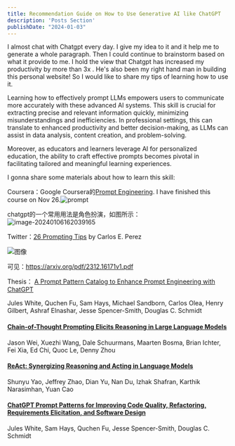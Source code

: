 ```yaml
---
title: Recommendation Guide on How to Use Generative AI like ChatGPT
description: 'Posts Section'
publishDate: "2024-01-03"
---
```


I almost chat with Chatgpt every day. I give my idea to it and it help me to generate a whole paragraph. Then I could continue to brainstorm based on what it provide to me. I hold the view that Chatgpt has increased my productivity by more than 3x . He's also been my right hand man in building this personal website! So I would like to share my tips of learning how to use it.

Learning how to effectively prompt LLMs empowers users to communicate more accurately with these advanced AI systems. This skill is crucial for extracting precise and relevant information quickly, minimizing misunderstandings and inefficiencies. In professional settings, this can translate to enhanced productivity and better decision-making, as LLMs can assist in data analysis, content creation, and problem-solving.

Moreover, as educators and learners leverage AI for personalized education, the ability to craft effective prompts becomes pivotal in facilitating tailored and meaningful learning experiences.

I gonna share some materials about how to learn this skill:

Coursera：Google Coursera的[Prompt Engineering](https://www.coursera.org/learn/prompt-engineering/). I have finished this course on Nov 26.![prompt](https://typora-1323668464.cos.ap-hongkong.myqcloud.com/typora/prompt.png?imageSlim)



chatgpt的一个常用用法是角色扮演，如图所示：
![image-20240106162039165](https://typora-1323668464.cos.ap-hongkong.myqcloud.com/typora/image-20240106162039165.png?imageSlim)

Twitter：[26 Prompting Tips](https://twitter.com/IntuitMachine/status/1740096923220984205) by Carlos E. Perez

![图像](https://typora-1323668464.cos.ap-hongkong.myqcloud.com/typora/GDS__bdasAAHiLT.jpeg?imageSlim)

可见：https://arxiv.org/pdf/2312.16171v1.pdf

Thesis：
[A Prompt Pattern Catalog to Enhance Prompt Engineering with ChatGPT](https://arxiv.org/abs/2302.11382)

Jules White, Quchen Fu, Sam Hays, Michael Sandborn, Carlos Olea, Henry Gilbert, Ashraf Elnashar, Jesse Spencer-Smith, Douglas C. Schmidt

#### [Chain-of-Thought Prompting Elicits Reasoning in Large Language Models](https://arxiv.org/abs/2201.11903)

Jason Wei, Xuezhi Wang, Dale Schuurmans, Maarten Bosma, Brian Ichter, Fei Xia, Ed Chi, Quoc Le, Denny Zhou

#### [ReAct: Synergizing Reasoning and Acting in Language Models](https://arxiv.org/abs/2210.03629)

Shunyu Yao, Jeffrey Zhao, Dian Yu, Nan Du, Izhak Shafran, Karthik Narasimhan, Yuan Cao

#### [ChatGPT Prompt Patterns for Improving Code Quality, Refactoring, Requirements Elicitation, and Software Design](https://arxiv.org/abs/2303.07839)

Jules White, Sam Hays, Quchen Fu, Jesse Spencer-Smith, Douglas C. Schmidt
